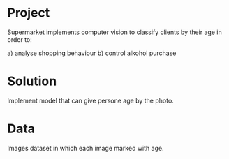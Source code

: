 Project
=================
Supermarket implements computer vision to classify clients by their age in order to:

a) analyse shopping behaviour 
b) control alkohol purchase

Solution
=================

Implement model that can give persone age by the photo. 

Data
=================
Images dataset in which each image marked with age. 



